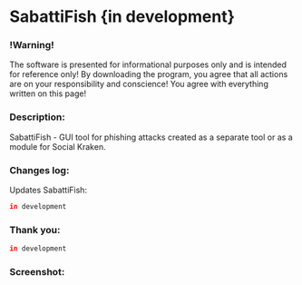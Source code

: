 # SabattiFish {in development}
### !Warning!
The software is presented for informational purposes only and is intended for reference only!
By downloading the program, you agree that all actions are on your responsibility and conscience!
You agree with everything written on this page!

### Description:
SabattiFish - GUI tool for phishing attacks created as a separate tool or as a module for Social Kraken.

### Changes log:
Updates SabattiFish:
```bash
in development
```

### Thank you:
```bash
in development
```

### Screenshot:
